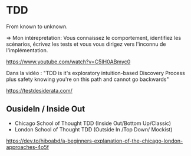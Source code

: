 # TDD

From known to unknown.

=> Mon intérepretation: Vous connaissez le comportement, identifiez les scénarios, écrivez les tests et vous vous dirigez vers l'inconnu de l'implémentation.

https://www.youtube.com/watch?v=C5IH0ABmyc0

Dans la vidéo : "TDD is it's exploratory intuition-based Discovery Process plus safety knowing you're on this path and cannot go backwards"

https://testdesiderata.com/

## OusideIn / Inside Out

- Chicago School of Thought TDD (Inside Out/Bottom Up/Classic)
- London School of Thought TDD (Outside In /Top Down/ Mockist)

https://dev.to/hiboabd/a-beginners-explanation-of-the-chicago-london-approaches-4o5f
